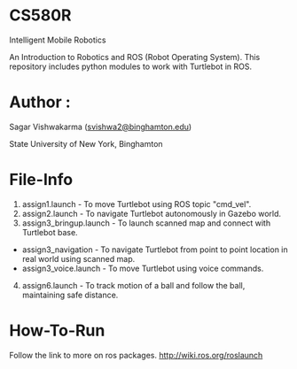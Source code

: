 # CS580R

Intelligent Mobile Robotics

An Introduction to Robotics and ROS (Robot Operating System). This repository includes python modules to work with Turtlebot in ROS.

Author :
============

Sagar Vishwakarma (svishwa2@binghamton.edu)

State University of New York, Binghamton


File-Info
============

1)	assign1.launch 	         - To move Turtlebot using ROS topic "cmd_vel".
2)	assign2.launch	         - To navigate Turtlebot autonomously in Gazebo world.
3)	assign3_bringup.launch	 - To launch scanned map and connect with Turtlebot base.
  - assign3_navigation	     - To navigate Turtlebot from point to point location in real world using scanned map.
  -	assign3_voice.launch	   - To move Turtlebot using voice commands.
4)	assign6.launch	         - To track motion of a ball and follow the ball, maintaining safe distance.


How-To-Run
============

Follow the link to more on ros packages.
http://wiki.ros.org/roslaunch
